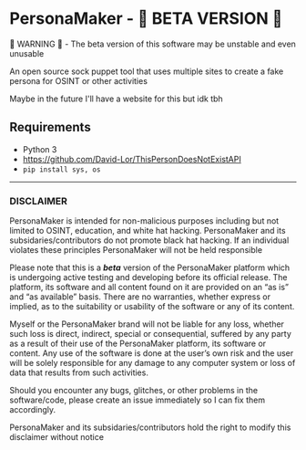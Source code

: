 # PersonaMaker - 🚨 BETA VERSION 🚨
🚨 WARNING 🚨 - The beta version of this software may be unstable and even unusable

An open source sock puppet tool that uses multiple sites to create a fake persona for OSINT or other activities

Maybe in the future I'll have a website for this but idk tbh

## Requirements
 - Python 3
 - https://github.com/David-Lor/ThisPersonDoesNotExistAPI
 - `pip install sys, os`

------

### **DISCLAIMER**

PersonaMaker is intended for non-malicious purposes including but not limited to OSINT, education, and white hat hacking. PersonaMaker and its subsidaries/contributors do not promote black hat hacking. If an individual violates these principles PersonaMaker will not be held responsible

Please note that this is a _**beta**_ version of the PersonaMaker platform which is undergoing active testing and developing before its official release. The platform, its software and all content found on it are provided on an “as is” and “as available” basis. There are no warranties, whether express or implied, as to the suitability or usability of the software or any of its content.

Myself or the PersonaMaker brand will not be liable for any loss, whether such loss is direct, indirect, special or consequential, suffered by any party as a result of their use of the PersonaMaker platform, its software or content. Any use of the software is done at the user’s own risk and the user will be solely responsible for any damage to any computer system or loss of data that results from such activities.

Should you encounter any bugs, glitches, or other problems in the software/code, please create an issue immediately so I can fix them accordingly.

PersonaMaker and its subsidaries/contributors hold the right to modify this disclaimer without notice
